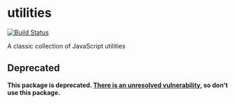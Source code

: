 utilities
=========

[![Build Status](https://travis-ci.org/mde/utilities.png?branch=master)](https://travis-ci.org/mde/utilities)

A classic collection of JavaScript utilities

Deprecated
----------

**This package is deprecated. [There is an unresolved vulnerability](https://github.com/mde/utilities/issues/29), so don't use this package.**
